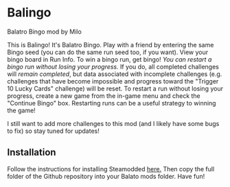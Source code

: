 # Balingo
 Balatro Bingo mod by Milo

This is Balingo! It's Balatro Bingo. Play with a friend by entering the same Bingo seed (you can do the same run seed too, if you want). View your bingo board in Run Info. To win a bingo run, get bingo! *You can restart a bingo run without losing your progress.* If you do, all completed challenges will *remain completed*, but data associated with incomplete challenges (e.g. challenges that have become impossible and progress toward the "Trigger 10 Lucky Cards" challenge) will be reset. To restart a run without losing your progress, create a new game from the in-game menu and check the "Continue Bingo" box. Restarting runs can be a useful strategy to winning the game!

I still want to add more challenges to this mod (and I likely have some bugs to fix) so stay tuned for updates!

## Installation

Follow the instructions for installing Steamodded <a href="https://github.com/Steamodded/smods/wiki">here.</a> Then copy the full folder of the Github repository into your Balato mods folder. Have fun!
